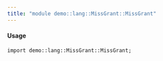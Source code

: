 ```yaml
---
title: "module demo::lang::MissGrant::MissGrant"
---
```


#### Usage

`import demo::lang::MissGrant::MissGrant;`

